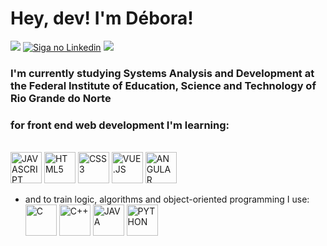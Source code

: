  <link rel="stylesheet" href="https://cdn.jsdelivr.net/gh/devicons/devicon@v2.15.1/devicon.min.css"> 

<h1> Hey, dev! I'm Débora! </h1>
<a href="https://www.instagram.com/deboralsm_" alt="Instagram">
    <img src="https://img.shields.io/badge/-Instagram-AA0174?style=flat-square&labelColor=AA0174&logo=instagram&logoColor=white&link=https://www.instagram.com/deboralsm_/"/></a>
<a href="https://www.linkedin.com/in/deboralsm/">
    <img alt="Siga no Linkedin" src="https://img.shields.io/badge/-LinkedIn-blue?style=flat-square&logo=Linkedin&logoColor=white&link=https://www.linkedin.com/in/deboralsm/"></a>
<a href="mailto:dlavinia2003@gmail.com" alt="Email">
    <img src="https://img.shields.io/badge/Email-EA4335?style=flat-square&labelColor=EA4335&logo=gmail&logoColor=fff"/></a>


<h3>I'm currently studying Systems Analysis and Development at the Federal Institute of Education, Science and Technology of Rio Grande do Norte</h3>

<h3>for front end web development I'm learning: </h3><br>
  <img src="https://cdn.jsdelivr.net/gh/devicons/devicon/icons/javascript/javascript-original.svg" width="50px" title="JAVASCRIPT"/> 
  <img src="https://cdn.jsdelivr.net/gh/devicons/devicon/icons/html5/html5-original.svg" width="50px"  title="HTML5"/> 
  <img src="https://cdn.jsdelivr.net/gh/devicons/devicon/icons/css3/css3-original.svg" width="50px" title="CSS3"/> 
  <img src="https://cdn.jsdelivr.net/gh/devicons/devicon/icons/vuejs/vuejs-original.svg" width="50px" title="VUE.JS"/> 
  <img src="https://cdn.jsdelivr.net/gh/devicons/devicon/icons/angularjs/angularjs-original.svg" width="50px" title="ANGULAR"/>
          
- and to train logic, algorithms and object-oriented programming I use: <br>
  <img src="https://cdn.jsdelivr.net/gh/devicons/devicon/icons/csharp/csharp-original.svg" width="50px" title="C"/>
  <img src="https://cdn.jsdelivr.net/gh/devicons/devicon/icons/c/c-original.svg" width="50px" title="C++"/>
  <img src="https://cdn.jsdelivr.net/gh/devicons/devicon/icons/java/java-original.svg" width="50px" title="JAVA"/>
  <img src="https://cdn.jsdelivr.net/gh/devicons/devicon/icons/python/python-original.svg" width="50px" title="PYTHON"/>
         
